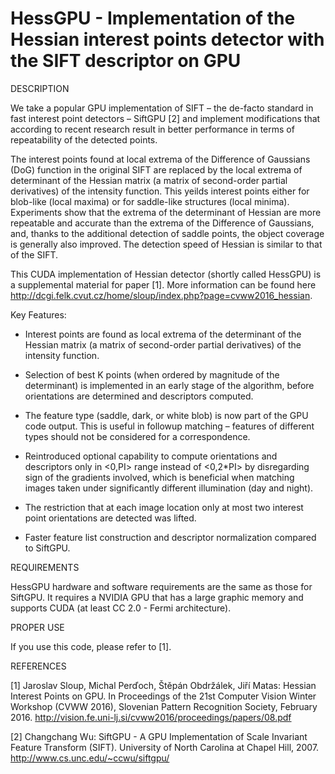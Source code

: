 # HessGPU - Implementation of the Hessian interest points detector with the SIFT descriptor on GPU

DESCRIPTION

We take a popular GPU implementation of SIFT – the de-facto standard in
fast interest point detectors – SiftGPU [2] and implement modifications
that according to recent research result in better performance in terms
of repeatability of the detected points.

The interest points found at local extrema of the Difference of Gaussians
(DoG) function in the original SIFT are replaced by the local extrema of
determinant of the Hessian matrix (a matrix of second-order partial
derivatives) of the intensity function. This yeilds interest points either
for blob-like (local maxima) or for saddle-like structures (local minima).
Experiments show that the extrema of the determinant of Hessian are more
repeatable and accurate than the extrema of the Difference of Gaussians,
and, thanks to the additional detection of saddle points, the object
coverage is generally also improved. The detection speed of Hessian is
similar to that of the SIFT.

This CUDA implementation of Hessian detector (shortly called HessGPU) is
a supplemental material for paper [1]. More information can be found here
http://dcgi.felk.cvut.cz/home/sloup/index.php?page=cvww2016_hessian.

Key Features:

* Interest points are found as local extrema of the determinant of the
  Hessian matrix (a matrix of second-order partial derivatives) of the
  intensity function.

* Selection of best K points (when ordered by magnitude of the determinant)
  is implemented in an early stage of the algorithm, before orientations are
  determined and descriptors computed.

* The feature type (saddle, dark, or white blob) is now part of the GPU code
  output. This is useful in followup matching – features of different types
  should not be considered for a correspondence.

* Reintroduced optional capability to compute orientations and descriptors
  only in <0,PI> range instead of <0,2*PI> by disregarding sign of the gradients
  involved, which is beneficial when matching images taken under significantly
  different illumination (day and night).

* The restriction that at each image location only at most two interest point
  orientations are detected was lifted.

* Faster feature list construction and descriptor normalization compared
  to SiftGPU.


REQUIREMENTS

HessGPU hardware and software requirements are the same as those for SiftGPU.
It requires a NVIDIA GPU that has a large graphic memory and supports CUDA
(at least CC 2.0 - Fermi architecture).


PROPER USE

If you use this code, please refer to [1].


REFERENCES

[1] Jaroslav Sloup, Michal Perďoch, Štěpán Obdržálek, Jiří Matas: Hessian
    Interest Points on GPU. In Proceedings of the 21st Computer Vision Winter
    Workshop (CVWW 2016), Slovenian Pattern Recognition Society, February 2016.
    http://vision.fe.uni-lj.si/cvww2016/proceedings/papers/08.pdf

[2] Changchang Wu: SiftGPU - A GPU Implementation of Scale Invariant Feature
    Transform (SIFT). University of North Carolina at Chapel Hill, 2007.
    http://www.cs.unc.edu/~ccwu/siftgpu/
